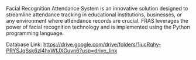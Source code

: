 Facial Recognition Attendance System is an innovative solution designed to streamline attendance tracking in educational institutions, businesses, or any environment where attendance records are crucial. FRAS leverages the power of facial recognition technology and is implemented using the Python programming language.

Database Link: https://drive.google.com/drive/folders/1iucRqhy-PRYSJqSsk6zl4hxWfJXGuvn6?usp=drive_link
